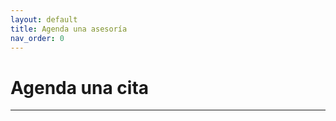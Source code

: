 ```yaml
---
layout: default
title: Agenda una asesoría
nav_order: 0
---
```


# Agenda una cita

---
<!-- Google Calendar Appointment Scheduling begin -->
<link href="https://calendar.google.com/calendar/scheduling-button-script.css" rel="stylesheet">
<script src="https://calendar.google.com/calendar/scheduling-button-script.js" async></script>
<script>
(function() {
  var target = document.currentScript;
  window.addEventListener('load', function() {
    calendar.schedulingButton.load({
      url: 'https://calendar.google.com/calendar/appointments/schedules/AcZssZ0zCbKPajVjEPUXSCUK8vDP7VLgdzT1-in4gdz124GMLORfv6Fzqa6m-yeYnn3jyRgSUxyEeBBh?gv=true',
      color: '#039BE5',
      label: 'Reservar una cita',
      target,
    });
  });
})();
</script>
<!-- end Google Calendar Appointment Scheduling -->